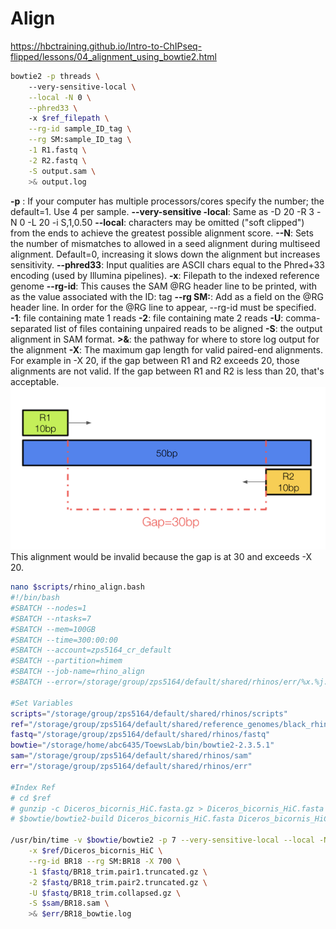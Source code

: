 # Align 
https://hbctraining.github.io/Intro-to-ChIPseq-flipped/lessons/04_alignment_using_bowtie2.html

```bash
bowtie2 -p threads \ 
	--very-sensitive-local \
	--local -N 0 \
	--phred33 \ 
	-x $ref_filepath \
	--rg-id sample_ID_tag \
	--rg SM:sample_ID_tag \
	-1 R1.fastq \
	-2 R2.fastq \
	-S output.sam \
	>& output.log
```
**-p** : If your computer has multiple processors/cores specify the number; the default=1. Use 4 per sample.
**--very-sensitive -local**: Same as -D 20 -R 3 -N 0 -L 20 -i S,1,0.50
**--local**: characters may be omitted ("soft clipped") from the ends to achieve the greatest possible alignment score.
**--N**: Sets the number of mismatches to allowed in a seed alignment during multiseed alignment. Default=0, increasing it slows down the alignment but increases sensitivity. 
**--phred33**: Input qualities are ASCII chars equal to the Phred+33 encoding (used by Illumina pipelines).
**-x**: Filepath to the indexed reference genome
**--rg-id**: This causes the SAM @RG header line to be printed, with <text> as the value associated with the ID: tag
**--rg SM:**: Add <text> as a field on the @RG header line. In order for the @RG line to appear, --rg-id must be specified.
**-1**: file containing mate 1 reads
**-2**: file containing mate 2 reads
**-U**: comma-separated list of files containing unpaired reads to be aligned 
**-S**: the output alignment in SAM format. 
**>&**: the pathway for where to store log output for the alignment 
**-X**: The maximum gap length for valid paired-end alignments.
For example in -X 20, if the gap between R1 and R2 exceeds 20, those alignments are not valid. If the gap between R1 and R2 is less than 20, that's acceptable. 
![alt text](../../diagrams/bowtie_gap.png)
This alignment would be invalid because the gap is at 30 and exceeds -X 20.

```bash
nano $scripts/rhino_align.bash
#!/bin/bash
#SBATCH --nodes=1
#SBATCH --ntasks=7
#SBATCH --mem=100GB
#SBATCH --time=300:00:00
#SBATCH --account=zps5164_cr_default
#SBATCH --partition=himem
#SBATCH --job-name=rhino_align
#SBATCH --error=/storage/group/zps5164/default/shared/rhinos/err/%x.%j.out

#Set Variables
scripts="/storage/group/zps5164/default/shared/rhinos/scripts"
ref="/storage/group/zps5164/default/shared/reference_genomes/black_rhino"
fastq="/storage/group/zps5164/default/shared/rhinos/fastq"
bowtie="/storage/home/abc6435/ToewsLab/bin/bowtie2-2.3.5.1"
sam="/storage/group/zps5164/default/shared/rhinos/sam"
err="/storage/group/zps5164/default/shared/rhinos/err"

#Index Ref
# cd $ref
# gunzip -c Diceros_bicornis_HiC.fasta.gz > Diceros_bicornis_HiC.fasta
# $bowtie/bowtie2-build Diceros_bicornis_HiC.fasta Diceros_bicornis_HiC

/usr/bin/time -v $bowtie/bowtie2 -p 7 --very-sensitive-local --local -N 0 --phred33 \
    -x $ref/Diceros_bicornis_HiC \
    --rg-id BR18 --rg SM:BR18 -X 700 \
    -1 $fastq/BR18_trim.pair1.truncated.gz \
    -2 $fastq/BR18_trim.pair2.truncated.gz \
    -U $fastq/BR18_trim.collapsed.gz \
    -S $sam/BR18.sam \
    >& $err/BR18_bowtie.log
```

